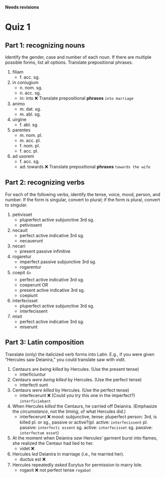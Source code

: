 **Needs revisions**

# Quiz 1

## Part 1: recognizing nouns

Identify the gender, case and number of each noun. 
If there are multiple possible forms, list all options. 
Translate prepositional phrases.

1. filiam
   - f. acc. sg.
2. in coniugium
   - n. nom. sg.
   - n. acc. sg.
   - in: into ❌ Translate prepositional **phrases** `into marriage`
3. animo
   - m. dat. sg. 
   - m. abl. sg.
4. uirgine
   - f. abl. sg.
5. parentes
   - m. nom. pl.
   - m. acc. pl.
   - f. nom. pl.
   - f. acc. pl.
6. ad uxorem
   - f. acc. sg.
   - ad: towards ❌ Translate prepositional **phrases** `towards the wife`

## Part 2: recognizing verbs

For each of the following verbs, identify the tense, voice, mood, person, and number.
If the form is singular, convert to plural; 
if the form is plural, convert to singular.

1. petivisset
   - pluperfect active subjunctive 3rd sg.
   - petivissent
2. necauit
   - perfect active indicative 3rd sg.
   - necauerunt
3. necari
   - present passive infinitive 
4. rogaretur
   - imperfect passive subjunctive 3rd sg.
   - rogarentur
5. coepit 👍
   - perfect active indicative 3rd sg.
   - coeperunt
   OR
   - present active indicative 3rd sg.
   - coepiunt
6. interfecisset
   - pluperfect active subjunctive 3rd sg.
   - interfecissent 
7. misit
   - perfect active indicative 3rd sg.
   - miserunt

## Part 3: Latin composition
Translate (only) the italicized verb forms into Latin. 
E.g., if you were given “Hercules saw Deianira,” you could translate saw with vidit.

1. Centaurs are *being killed* by Hercules. (Use the present tense)
   - interficiuntur
2. Centaurs *were being killed* by Hercules. (Use the perfect tense)
   - interfecti sunt
3. Centaurs *were killed* by Hercules. (Use the perfect tense)
   - interfecerunt ❌ (Could you try this one in the imperfect?) `interficiebant`
4. When Hercules *killed* the Centaurs, he carried off Deianira. (Emphasize the *circumstance*, not the *timing*, of what Hercules did.)
   - interfecerunt ❌ mood: subjunctive, tense: pluperfect person: 3rd, is killed pl. or sg., passive or active?(pl. active: `interfecissent` pl. passive: `interfecti essent` sg. active: `interfecisset` sg. passive: `interfectum esset`)
5. At the moment when Deianira *saw* Hercules’ garment burst into flames, she realized the Centaur had lied to her.
   - videt ❌ 
6. Hercules *led* Deianira in marriage (i.e., he married her).
   - ductus est ❌
7. Hercules repeatedly *asked* Eurytus for permission to marry Iole.
   - rogavit ❌ not perfect tense `rogabat`
